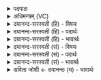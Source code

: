 <details><summary>पदपाठः</summary>

त्वम्। उ॒त्त॒मेत्यु॑त्त॒मा। अ॒सि॒। ओ॒ष॒धे॒। तव॑। वृ॒क्षाः। उप॑स्तयः। उप॑स्तिः। अ॒स्तु॒। सः। अ॒स्माक॑म्। यः। अ॒स्मान्। अ॒भि॒दास॒तीत्य॑भि॒ऽदास॑ति। १०१।
</details>

<details><summary>अधिमन्त्रम् (VC)</summary>

- भिषजो देवताः
- वरुण ऋषिः
- निचृदनुष्टुप्
- गान्धारः
</details>

<details><summary>दयानन्द-सरस्वती (हि) - विषयः</summary>

फिर वह ओषधि किस प्रकार की है, इस विषय का उपदेश अगले मन्त्र में किया है ॥
</details>

<details><summary>दयानन्द-सरस्वती (हि) - पदार्थः</summary>

पदार्थान्वयभाषाः -  हे वैद्यजन ! (यः) जो (अस्मान्) हमको (अभिदासति) अभीष्ट सुख देता है, (सः) वह (त्वम्) तू (अस्माकम्) हमारा (उपस्तिः) संगी (अस्तु) हो, जो (उत्तमा) उत्तम (ओषधे) ओषधि (असि) है, (तव) जिसके (वृक्षाः) वट आदि वृक्ष (उपस्तयः) समीप इकट्ठे होनेवाले हैं, उस ओषधि से हमारे लिये सुख दे ॥१०१ ॥
</details>

<details><summary>दयानन्द-सरस्वती (हि) - भावार्थः</summary>

भावार्थभाषाः -  मनुष्यों को चाहिये कि विरोधी वैद्य की और विरोधी मित्र की ओषधि कभी न ग्रहण करें, किन्तु जो वैद्यकशास्त्रज्ञ, जिसका कोई शत्रु न हो, धर्मात्मा, सब का मित्र, सर्वोपकारी है, उससे ओषधिविद्या ग्रहण करें ॥१०१ ॥
</details>

<details><summary>दयानन्द-सरस्वती (सं) - विषयः</summary>

पुनस्सौषधिः कीदृशीत्याह ॥
</details>

<details><summary>दयानन्द-सरस्वती (सं) - पदार्थः</summary>

पदार्थान्वयभाषाः -  हे वैद्यजन ! योऽस्मान् अभिदासति स त्वमस्माकमुपस्तिरस्तु, योत्तमौषधे ओषधिरसि अस्ति तव यस्य वृक्षा उपस्तयस्तेनौषधिनाऽस्मभ्यं सुखं देहि ॥१०१ ॥
</details>

<details><summary>दयानन्द-सरस्वती (सं) - भावार्थः</summary>

भावार्थभाषाः -  मनुष्यैर्न कदाचिद् विरोधिनो वैद्यस्यौषधं ग्राह्यम्, न विरोधिमित्रस्य च। किन्तु यो वैद्यकशास्त्रार्थविदाप्तोऽजातशत्रुः सर्वोपकारी सर्वेषां सुहृद् वर्त्तते, तस्मादौषधविद्या संग्राह्या ॥१०१ ॥
</details>

<details><summary>सविता जोशी ← दयानन्दः (म) - भावार्थः</summary>

भावार्थभाषाः -  माणसांनी आपल्याविरुद्ध असणाऱ्या वैद्याचे औषध कधी ग्रहण करू नये, तर अशा वैद्यक शास्त्रज्ञाकडून औषध घ्यावे किंवा औषधांची विद्या ग्रहण करावी. जो धर्मात्मा, सर्वांचा मित्र व सर्वांवर उपकार करणारा असेल व त्याचा कोणी शत्रू नसेल.
</details>